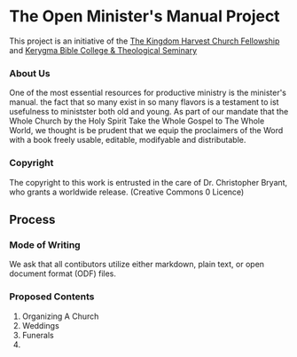 # The Open Minister's Manual Project
This  project is an initiative of the [The Kingdom Harvest Church Fellowship](http://khchurchfellowship.tk) and [Kerygma Bible College & Theological Seminary](http://www.kerygmabiblecollege.org)

### About  Us

One of the most essential resources for productive ministry is the minister's manual. the fact that so many exist in so many flavors is a testament to ist usefulness to ministster both old and young. As part of our mandate that the Whole Church by the Holy Spirit Take the Whole Gospel to The Whole World, we thought is be prudent that we equip the proclaimers of the Word with a book freely usable, editable, modifyable and distributable.

### Copyright

The copyright to this work is entrusted in the care of Dr. Christopher Bryant, who grants a worldwide release. (Creative Commons 0 Licence)

## Process

### Mode of Writing

We ask that all contibutors utilize either markdown, plain text, or open document format (ODF) files.

### Proposed Contents

1. Organizing A Church
1. Weddings
1. Funerals
1. 